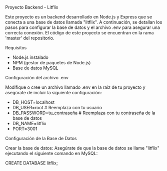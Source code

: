 Proyecto Backend - Litflix

Este proyecto es un backend desarrollado en Node.js y Express que se conecta a una base de datos llamada "litflix". A continuación, se detallan los pasos para configurar la base de datos y el archivo .env para asegurar una correcta conexión. El código de este proyecto se encuentran en la rama 'master' del repositorio.

Requisitos

- Node.js instalado
- NPM (gestor de paquetes de Node.js)
- Base de datos MySQL

Configuración del archivo .env

Modifique o cree un archivo llamado .env en la raíz de tu proyecto y asegúrate de incluir la siguiente configuración:

- DB_HOST=localhost
- DB_USER=root # Reemplaza con tu usuario
- DB_PASSWORD=tu_contraseña # Reemplaza con tu contraseña de la base de datos
- DB_NAME=litflix
- PORT=3001

Configuración de la Base de Datos

Crear la base de datos: Asegúrate de que la base de datos se llame "litflix" ejecutando el siguiente comando en MySQL:

CREATE DATABASE litflix;

